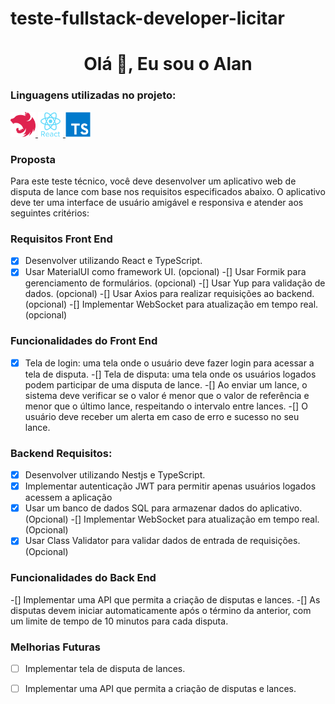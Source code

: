 # teste-fullstack-developer-licitar

<h1 align="center">Olá 👋, Eu sou o Alan</h1>

<h3 align="left">Linguagens utilizadas no projeto:</h3>
<p align="left"> <a href="https://nestjs.com/" target="_blank" rel="noreferrer"> <img src="https://raw.githubusercontent.com/devicons/devicon/master/icons/nestjs/nestjs-plain.svg" alt="nestjs" width="40" height="40"/> </a> <a href="https://reactjs.org/" target="_blank" rel="noreferrer"> <img src="https://raw.githubusercontent.com/devicons/devicon/master/icons/react/react-original-wordmark.svg" alt="react" width="40" height="40"/> </a> <a href="https://www.typescriptlang.org/" target="_blank" rel="noreferrer"> <img src="https://raw.githubusercontent.com/devicons/devicon/master/icons/typescript/typescript-original.svg" alt="typescript" width="40" height="40"/> </a> </p>

### Proposta 
Para este teste técnico, você deve desenvolver um aplicativo web de disputa de lance com
base nos requisitos especificados abaixo. O aplicativo deve ter uma interface de usuário
amigável e responsiva e atender aos seguintes critérios:
### Requisitos Front End
-[x] Desenvolver utilizando React e TypeScript.
-[x] Usar MaterialUI como framework UI. (opcional)
-[] Usar Formik para gerenciamento de formulários. (opcional)
-[] Usar Yup para validação de dados. (opcional)
-[] Usar Axios para realizar requisições ao backend. (opcional)
-[] Implementar WebSocket para atualização em tempo real. (opcional)

### Funcionalidades do Front End
-[x] Tela de login: uma tela onde o usuário deve fazer login para acessar a tela de
disputa.
-[] Tela de disputa: uma tela onde os usuários logados podem participar de uma
disputa de lance.
-[] Ao enviar um lance, o sistema deve verificar se o valor é menor que o valor de
referência e menor que o último lance, respeitando o intervalo entre lances.
-[] O usuário deve receber um alerta em caso de erro e sucesso no seu lance.

### Backend Requisitos:
-[x] Desenvolver utilizando Nestjs e TypeScript.
-[x] Implementar autenticação JWT para permitir apenas usuários logados acessem a
aplicação
-[x] Usar um banco de dados SQL para armazenar dados do aplicativo. (Opcional)
-[] Implementar WebSocket para atualização em tempo real. (Opcional)
-[x] Usar Class Validator para validar dados de entrada de requisições. (Opcional)

### Funcionalidades do Back End
-[] Implementar uma API que permita a criação de disputas e lances.
-[] As disputas devem iniciar automaticamente após o término da anterior, com um
limite de tempo de 10 minutos para cada disputa.


### Melhorias Futuras
- [ ] Implementar tela de disputa de lances.
- [ ] Implementar uma API que permita a criação de disputas e lances.
      
